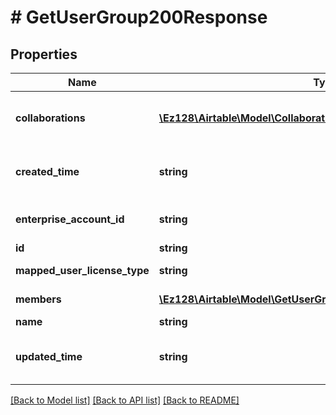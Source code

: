 # # GetUserGroup200Response

## Properties

Name | Type | Description | Notes
------------ | ------------- | ------------- | -------------
**collaborations** | [**\Ez128\Airtable\Model\Collaborations**](Collaborations.md) | The group&#39;s direct collaborations on workspaces, bases and interfaces. | [optional]
**created_time** | **string** | A date timestamp in the ISO format, eg:\&quot;2018-01-01T00:00:00.000Z\&quot; |
**enterprise_account_id** | **string** | The id of the enterprise account that the group is associated with. |
**id** | **string** | A user group ID |
**mapped_user_license_type** | **string** | The license type mapped to this group, if any. | [optional]
**members** | [**\Ez128\Airtable\Model\GetUserGroup200ResponseMembersInner[]**](GetUserGroup200ResponseMembersInner.md) | Group members&#39; information. |
**name** | **string** |  |
**updated_time** | **string** | A date timestamp in the ISO format, eg:\&quot;2018-01-01T00:00:00.000Z\&quot; |

[[Back to Model list]](../../README.md#models) [[Back to API list]](../../README.md#endpoints) [[Back to README]](../../README.md)
